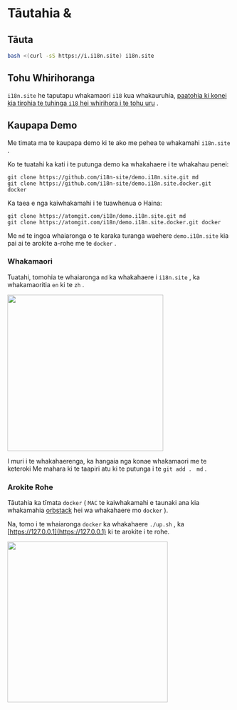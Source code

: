 # Tāutahia &

## Tāuta

```sh
bash <(curl -sS https://i.i18n.site) i18n.site
```

## Tohu Whirihoranga

`i18n.site` he taputapu whakamaori `i18` kua whakauruhia, [paatohia ki konei kia tirohia te tuhinga `i18` hei whirihora i te tohu uru](/i18/use) .

## Kaupapa Demo

Me timata ma te kaupapa demo ki te ako me pehea te whakamahi `i18n.site` .

Ko te tuatahi ka kati i te putunga demo ka whakahaere i te whakahau penei:

```
git clone https://github.com/i18n-site/demo.i18n.site.git md
git clone https://github.com/i18n-site/demo.i18n.site.docker.git docker
```

Ka taea e nga kaiwhakamahi i te tuawhenua o Haina:

```
git clone https://atomgit.com/i18n/demo.i18n.site.git md
git clone https://atomgit.com/i18n/demo.i18n.site.docker.git docker
```

Me `md` te ingoa whaiaronga o te karaka turanga waehere `demo.i18n.site` kia pai ai te arokite a-rohe me te `docker` .

### Whakamaori

Tuatahi, tomohia te whaiaronga `md` ka whakahaere i `i18n.site` , ka whakamaoritia `en` ki te `zh` .

<img src="https://p.3ti.site/1721114619.avif" style="width:350px">

I muri i te whakahaerenga, ka hangaia nga konae whakamaori me te keteroki Me mahara ki te taapiri atu ki te putunga i te `git add . ` `md` .

### Arokite Rohe

Tāutahia ka tīmata `docker` ( `MAC` te kaiwhakamahi e taunaki ana kia whakamahia [orbstack](https://orbstack.dev) hei wa whakahaere mo `docker` ).

Na, tomo i te whaiaronga `docker` ka whakahaere `./up.sh` , ka [https://127.0.0.1](https://127.0.0.1) ki te arokite i te rohe.

<img src="//p.3ti.site/1721104238.avif" style="width:360px">